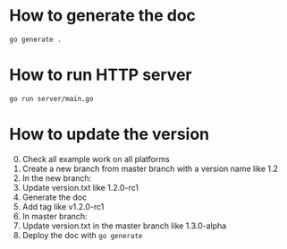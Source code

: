 # How to generate the doc

`go generate .`

# How to run HTTP server

`go run server/main.go`

# How to update the version

0. Check all example work on all platforms
1. Create a new branch from master branch with a version name like 1.2
2. In the new branch:
  1. Update version.txt like 1.2.0-rc1
  2. Generate the doc
  3. Add tag like v1.2.0-rc1
3. In master branch:
  1. Update version.txt in the master branch like 1.3.0-alpha
  2. Deploy the doc with `go generate`
